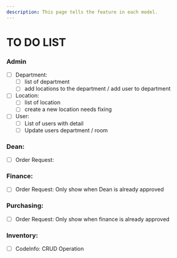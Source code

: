 ```yaml
---
description: This page tells the feature in each model.
---
```


# TO DO LIST

### Admin

* [ ] Department:&#x20;
  * [ ] list of department
  * [ ] add locations to the department / add user to department
* [ ] Location:&#x20;
  * [ ] list of location
  * [ ] create a new location needs fixing
* [ ] User:&#x20;
  * [ ] List of users with detail
  * [ ] Update users department / room

### Dean:

* [ ] Order Request:

### Finance:

* [ ] Order Request: Only show when Dean is already approved

### Purchasing:

* [ ] Order Request: Only show when finance is already approved

### Inventory:

* [ ] CodeInfo: CRUD Operation

